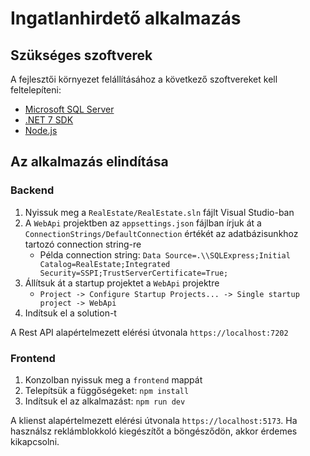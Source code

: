 # Ingatlanhirdető alkalmazás

## Szükséges szoftverek

A fejlesztői környezet felállításához a következő szoftvereket kell feltelepíteni:
- [Microsoft SQL Server](https://www.microsoft.com/en-us/sql-server/sql-server-downloads)
- [.NET 7 SDK](https://dotnet.microsoft.com/en-us/download/visual-studio-sdks)
- [Node.js](https://nodejs.org/)
## Az alkalmazás elindítása
### Backend
1. Nyissuk meg a `RealEstate/RealEstate.sln` fájlt Visual Studio-ban
2. A `WebApi` projektben az `appsettings.json` fájlban írjuk át a `ConnectionStrings/DefaultConnection` értékét az adatbázisunkhoz tartozó connection string-re
	- Példa connection string: `Data Source=.\\SQLExpress;Initial Catalog=RealEstate;Integrated Security=SSPI;TrustServerCertificate=True;`
3.  Állítsuk át a startup projektet a `WebApi` projektre
	- `Project -> Configure Startup Projects... -> Single startup project -> WebApi`
4. Indítsuk el a solution-t

A Rest API alapértelmezett elérési útvonala `https://localhost:7202`
### Frontend
1. Konzolban nyissuk meg a `frontend` mappát
2. Telepítsük a függőségeket: `npm install`
3. Indítsuk el az alkalmazást: `npm run dev`

A klienst alapértelmezett elérési útvonala `https://localhost:5173`. Ha használsz reklámblokkoló kiegészítőt a böngésződön, akkor érdemes kikapcsolni. 
